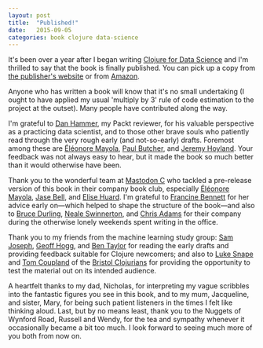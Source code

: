```yaml
---
layout: post
title:  "Published!"
date:   2015-09-05
categories: book clojure data-science
---
```


It's been over a year after I began writing [Clojure for Data Science](https://www.packtpub.com/big-data-and-business-intelligence/clojure-data-science) and I'm thrilled to say that the book is finally published. You can pick up a copy from [the publisher's website](https://www.packtpub.com/big-data-and-business-intelligence/clojure-data-science) or from [Amazon](http://www.amazon.co.uk/gp/product/1784397180/ref=as_li_tl?ie=UTF8&camp=1634&creative=19450&creativeASIN=1784397180&linkCode=as2&tag=henrygarnerco-21).

Anyone who has written a book will know that it's no small undertaking (I ought to have applied my usual 'multiply by 3' rule of code estimation to the project at the outset). Many people have contributed along the way.

I'm grateful to [Dan Hammer](https://twitter.com/econohammer), my Packt reviewer, for his valuable perspective as a practicing data scientist, and to those other brave souls who patiently read through the very rough early (and not-so-early) drafts. Foremost among these are [Éléonore Mayola](https://twitter.com/EleonoreMayola), [Paul Butcher](https://twitter.com/paulrabutcher), and [Jeremy Hoyland](https://twitter.com/derbex). Your feedback was not always easy to hear, but it made the book so much better than it would otherwise have been.

Thank you to the wonderful team at [Mastodon C](http://www.mastodonc.com/) who tackled a pre-release version of this book in their company book club, especially [Éléonore Mayola](https://twitter.com/EleonoreMayola), [Jase Bell](https://twitter.com/jasonbelldata), and [Elise Huard](https://twitter.com/elise_huard). I'm grateful to [Francine Bennett](https://twitter.com/fhr) for her advice early on—which helped to shape the structure of the book—and also to [Bruce Durling](https://twitter.com/otfrom), [Neale Swinnerton](https://twitter.com/sw1nn), and [Chris Adams](https://twitter.com/mrchrisadams) for their company during the otherwise lonely weekends spent writing in the office.

Thank you to my friends from the machine learning study group: [Sam Joseph](https://twitter.com/tansakuu), [Geoff Hogg](https://twitter.com/galfridus), and [Ben Taylor](https://twitter.com/bewt85) for reading the early drafts and providing feedback suitable for Clojure newcomers; and also to [Luke Snape](https://twitter.com/snapington) and [Tom Coupland](https://twitter.com/tcoupland) of the [Bristol Clojurians](https://twitter.com/BristolClojure) for providing the opportunity to test the material out on its intended audience.

A heartfelt thanks to my dad, Nicholas, for interpreting my vague scribbles into the fantastic figures you see in this book, and to my mum, Jacqueline, and sister, Mary, for being such patient listeners in the times I felt like thinking aloud. Last, but by no means least, thank you to the Nuggets of Wynford Road, Russell and Wendy, for the tea and sympathy whenever it occasionally became a bit too much. I look forward to seeing much more of you both from now on.
